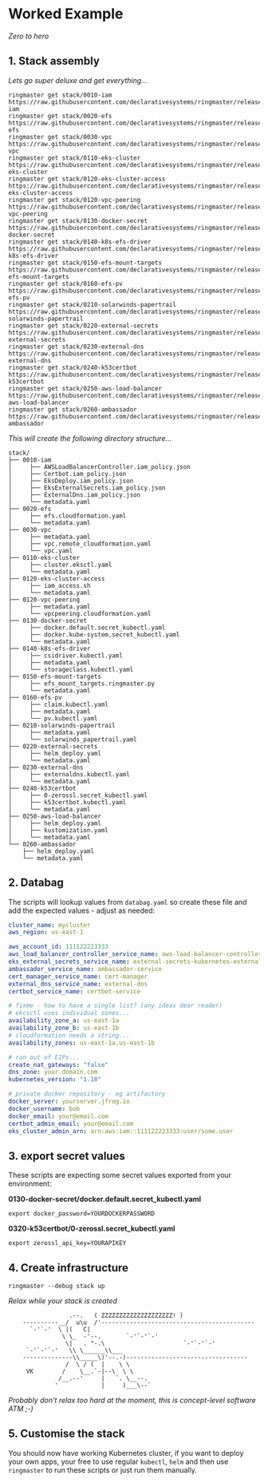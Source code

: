 # Worked Example

_Zero to hero_

## 1. Stack assembly

_Lets go super deluxe and get everything..._

```shell
ringmaster get stack/0010-iam https://raw.githubusercontent.com/declarativesystems/ringmaster/release0/examples/0010-iam
ringmaster get stack/0020-efs https://raw.githubusercontent.com/declarativesystems/ringmaster/release0/examples/0020-efs
ringmaster get stack/0030-vpc https://raw.githubusercontent.com/declarativesystems/ringmaster/release0/examples/0030-vpc
ringmaster get stack/0110-eks-cluster https://raw.githubusercontent.com/declarativesystems/ringmaster/release0/examples/0110-eks-cluster
ringmaster get stack/0120-eks-cluster-access https://raw.githubusercontent.com/declarativesystems/ringmaster/release0/examples/0120-eks-cluster-access
ringmaster get stack/0120-vpc-peering https://raw.githubusercontent.com/declarativesystems/ringmaster/release0/examples/0120-vpc-peering
ringmaster get stack/0130-docker-secret https://raw.githubusercontent.com/declarativesystems/ringmaster/release0/examples/0130-docker-secret
ringmaster get stack/0140-k8s-efs-driver https://raw.githubusercontent.com/declarativesystems/ringmaster/release0/examples/0140-k8s-efs-driver
ringmaster get stack/0150-efs-mount-targets https://raw.githubusercontent.com/declarativesystems/ringmaster/release0/examples/0150-efs-mount-targets
ringmaster get stack/0160-efs-pv https://raw.githubusercontent.com/declarativesystems/ringmaster/release0/examples/0160-efs-pv
ringmaster get stack/0210-solarwinds-papertrail https://raw.githubusercontent.com/declarativesystems/ringmaster/release0/examples/0210-solarwinds-papertrail
ringmaster get stack/0220-external-secrets https://raw.githubusercontent.com/declarativesystems/ringmaster/release0/examples/0220-external-secrets
ringmaster get stack/0230-external-dns https://raw.githubusercontent.com/declarativesystems/ringmaster/release0/examples/0230-external-dns
ringmaster get stack/0240-k53certbot https://raw.githubusercontent.com/declarativesystems/ringmaster/release0/examples/0240-k53certbot
ringmaster get stack/0250-aws-load-balancer https://raw.githubusercontent.com/declarativesystems/ringmaster/release0/examples/0250-aws-load-balancer
ringmaster get stack/0260-ambassador https://raw.githubusercontent.com/declarativesystems/ringmaster/release0/examples/0260-ambassador
```

_This will create the following directory structure..._

```shell
stack/
├── 0010-iam
│     ├── AWSLoadBalancerController.iam_policy.json
│     ├── Certbot.iam_policy.json
│     ├── EksDeploy.iam_policy.json
│     ├── EksExternalSecrets.iam_policy.json
│     ├── ExternalDns.iam_policy.json
│     └── metadata.yaml
├── 0020-efs
│     ├── efs.cloudformation.yaml
│     └── metadata.yaml
├── 0030-vpc
│     ├── metadata.yaml
│     ├── vpc.remote_cloudformation.yaml
│     └── vpc.yaml
├── 0110-eks-cluster
│     ├── cluster.eksctl.yaml
│     └── metadata.yaml
├── 0120-eks-cluster-access
│     ├── iam_access.sh
│     └── metadata.yaml
├── 0120-vpc-peering
│     ├── metadata.yaml
│     └── vpcpeering.cloudformation.yaml
├── 0130-docker-secret
│     ├── docker.default.secret_kubectl.yaml
│     ├── docker.kube-system.secret_kubectl.yaml
│     └── metadata.yaml
├── 0140-k8s-efs-driver
│     ├── csidriver.kubectl.yaml
│     ├── metadata.yaml
│     └── storageclass.kubectl.yaml
├── 0150-efs-mount-targets
│     ├── efs_mount_targets.ringmaster.py
│     └── metadata.yaml
├── 0160-efs-pv
│     ├── claim.kubectl.yaml
│     ├── metadata.yaml
│     └── pv.kubectl.yaml
├── 0210-solarwinds-papertrail
│     ├── metadata.yaml
│     └── solarwinds_papertrail.yaml
├── 0220-external-secrets
│     ├── helm_deploy.yaml
│     └── metadata.yaml
├── 0230-external-dns
│     ├── externaldns.kubectl.yaml
│     └── metadata.yaml
├── 0240-k53certbot
│     ├── 0-zerossl.secret_kubectl.yaml
│     ├── k53certbot.kubectl.yaml
│     └── metadata.yaml
├── 0250-aws-load-balancer
│     ├── helm_deploy.yaml
│     ├── kustomization.yaml
│     └── metadata.yaml
└── 0260-ambassador
    ├── helm_deploy.yaml
    └── metadata.yaml

```

## 2. Databag

The scripts will lookup values from `databag.yaml` so create these file and add
the expected values - adjust as needed:

```yaml
cluster_name: mycluster
aws_region: us-east-1

aws_account_id: 111122223333
aws_load_balancer_controller_service_name: aws-load-balancer-controller
eks_external_secrets_service_name: external-secrets-kubernetes-external-secrets
ambassador_service_name: ambassador-service
cert_manager_service_name: cert-manager
external_dns_service_name: external-dns
certbot_service_name: certbot-service

# fixme - how to have a single list? (any ideas dear reader)
# ekcsctl uses individual zones...
availability_zone_a: us-east-1a
availability_zone_b: us-east-1b
# cloudformation needs a string...
availability_zones: us-east-1a,us-east-1b

# ran out of EIPs...
create_nat_gateways: "false"
dns_zone: your.domain.com
kubernetes_version: "1.18"

# private docker repository - eg artifactory
docker_server: yourserver.jfrog.io
docker_username: bob
docker_email: your@email.com
certbot_admin_email: your@email.com
eks_cluster_admin_arn: arn:aws:iam::111122223333:user/some.user
```


## 3. export secret values

These scripts are expecting some secret values exported from your environment:

**0130-docker-secret/docker.default.secret_kubectl.yaml**

```shell
export docker_password=YOURDOCKERPASSWORD
```

**0320-k53certbot/0-zerossl.secret_kubectl.yaml**

```shell
export zerossl_api_key=YOURAPIKEY
```

## 4. Create infrastructure

```shell
ringmaster --debug stack up
```

_Relax while your stack is created_

```
                 .--.   ( ZZZZZZZZZZZZZZZZZZZZ! )
    ----------__/  u\u  /'-------------------------------------------
      `-'`-'  \ |(   C|
               \ \_  -'--.       `-'`-'`-'
                \|   . "-.\                      `-'`-'`-'
     `-'`-'`-'   \\ \______\\___
    --------------\\_____\)'--.-)----------------------------------
                /  \ / (  |    \ \
     VK        /    \__.`-|--\  \ \
              /__.--'     |   `. \__--.
             '            |     )___\--`
```

_Probably don't relax too hard at the moment, this is concept-level software ATM ;-)_

## 5. Customise the stack

You should now have working Kubernetes cluster, if you want to deploy your own
apps, your free to use regular `kubectl`, `helm` and then use `ringmaster` to
run these scripts or just run them manually.